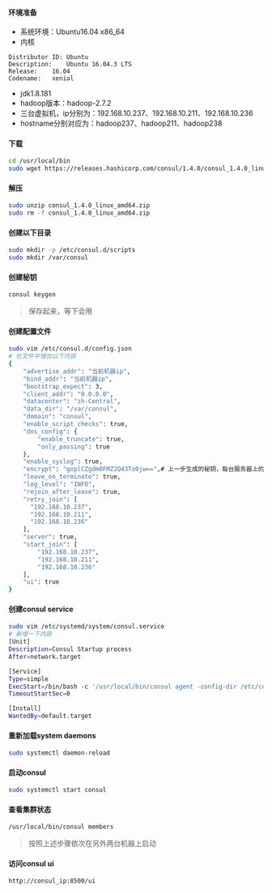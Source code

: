 #### 环境准备
- 系统环境：Ubuntu16.04 x86_64
- 内核
```
Distributor ID:	Ubuntu
Description:	Ubuntu 16.04.3 LTS
Release:	16.04
Codename:	xenial
```
- jdk1.8.181
- hadoop版本：hadoop-2.7.2
- 三台虚拟机，ip分别为：192.168.10.237、192.168.10.211、192.168.10.236
- hostname分别对应为：hadoop237、hadoop211、hadoop238

#### 下载
```sh
cd /usr/local/bin
sudo wget https://releases.hashicorp.com/consul/1.4.0/consul_1.4.0_linux_amd64.zip
```
#### 解压
```sh
sudo unzip consul_1.4.0_linux_amd64.zip
sudo rm -f consul_1.4.0_linux_amd64.zip
```
#### 创建以下目录
```sh
sudo mkdir -p /etc/consul.d/scripts
sudo mkdir /var/consul
```
#### 创建秘钥
```sh
consul keygen
```
> 保存起来，等下会用

#### 创建配置文件
```sh
sudo vim /etc/consul.d/config.json
# 在文件中增加以下内容
{
    "advertise_addr": "当前机器ip",
    "bind_addr": "当前机器ip",
    "bootstrap_expect": 3,
    "client_addr": "0.0.0.0",
    "datacenter": "zh-Central",
    "data_dir": "/var/consul",
    "domain": "consul",
    "enable_script_checks": true,
    "dns_config": {
        "enable_truncate": true,
        "only_passing": true
    },
    "enable_syslog": true,
    "encrypt": "goplCZgdmOFMZ2Q43To0jw==",# 上一步生成的秘钥，每台服务器上的encrypt一样
    "leave_on_terminate": true,
    "log_level": "INFO",
    "rejoin_after_leave": true,
    "retry_join": [
      "192.168.10.237",
      "192.168.10.211",
      "192.168.10.236"
    ],
    "server": true,
    "start_join": [
        "192.168.10.237",
        "192.168.10.211",
        "192.168.10.236"
    ],
    "ui": true
}
```
#### 创建consul service
```sh
sudo vim /etc/systemd/system/consul.service
# 新增一下内容
[Unit]
Description=Consul Startup process
After=network.target

[Service]
Type=simple
ExecStart=/bin/bash -c '/usr/local/bin/consul agent -config-dir /etc/consul.d/'
TimeoutStartSec=0

[Install]
WantedBy=default.target
```
#### 重新加载system daemons
```sh
sudo systemctl daemon-reload
```
#### 启动consul
```sh
sudo systemctl start consul
```
#### 查看集群状态
```sh
/usr/local/bin/consul members
```
> 按照上述步骤依次在另外两台机器上启动

#### 访问consul ui
```
http://consul_ip:8500/ui
```
